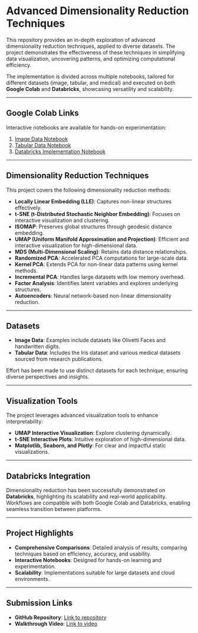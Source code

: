 # Advanced Dimensionality Reduction Techniques

This repository provides an in-depth exploration of advanced dimensionality reduction techniques, applied to diverse datasets. The project demonstrates the effectiveness of these techniques in simplifying data visualization, uncovering patterns, and optimizing computational efficiency.

The implementation is divided across multiple notebooks, tailored for different datasets (image, tabular, and medical) and executed on both **Google Colab** and **Databricks**, showcasing versatility and scalability.

---

## Google Colab Links

Interactive notebooks are available for hands-on experimentation:

1. [Image Data Notebook](https://github.com/Mohib1402/Advanced-dimensionality-reduction/blob/main/AdvancedDimensionalityReduction/DR1.ipynb)
2. [Tabular Data Notebook](https://github.com/Mohib1402/Advanced-dimensionality-reduction/blob/main/AdvancedDimensionalityReduction/DR2.ipynb)
3. [Databricks Implementation Notebook](https://github.com/Mohib1402/Advanced-dimensionality-reduction/blob/main/AdvancedDimensionalityReduction/DimensionalityReductionDatabricks.ipynb)

---

## Dimensionality Reduction Techniques

This project covers the following dimensionality reduction methods:

- **Locally Linear Embedding (LLE)**: Captures non-linear structures effectively.
- **t-SNE (t-Distributed Stochastic Neighbor Embedding)**: Focuses on interactive visualization and clustering.
- **ISOMAP**: Preserves global structures through geodesic distance embedding.
- **UMAP (Uniform Manifold Approximation and Projection)**: Efficient and interactive visualization for high-dimensional data.
- **MDS (Multi-Dimensional Scaling)**: Retains data distance relationships.
- **Randomized PCA**: Accelerated PCA computations for large-scale data.
- **Kernel PCA**: Extends PCA for non-linear data patterns using kernel methods.
- **Incremental PCA**: Handles large datasets with low memory overhead.
- **Factor Analysis**: Identifies latent variables and explores underlying structures.
- **Autoencoders**: Neural network-based non-linear dimensionality reduction.

---

## Datasets

- **Image Data**: Examples include datasets like Olivetti Faces and handwritten digits.
- **Tabular Data**: Includes the Iris dataset and various medical datasets sourced from research publications.

Effort has been made to use distinct datasets for each technique, ensuring diverse perspectives and insights.

---

## Visualization Tools

The project leverages advanced visualization tools to enhance interpretability:

- **UMAP Interactive Visualization**: Explore clustering dynamically.
- **t-SNE Interactive Plots**: Intuitive exploration of high-dimensional data.
- **Matplotlib, Seaborn, and Plotly**: For clear and impactful static visualizations.

---

## Databricks Integration

Dimensionality reduction has been successfully demonstrated on **Databricks**, highlighting its scalability and real-world applicability. Workflows are compatible with both Google Colab and Databricks, enabling seamless transition between platforms.

---

## Project Highlights

- **Comprehensive Comparisons**: Detailed analysis of results, comparing techniques based on efficiency, accuracy, and usability.
- **Interactive Notebooks**: Designed for hands-on learning and experimentation.
- **Scalability**: Implementations suitable for large datasets and cloud environments.

---

## Submission Links

- **GitHub Repository**: [Link to repository](https://github.com/Mohib1402/Advanced-dimensionality-reduction)
- **Walkthrough Video**: [Link to video](https://youtu.be/W2oi0KamCcM)

